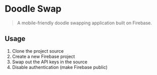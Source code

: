# Doodle Swap
> A mobile-friendly doodle swapping application built on Firebase.


## Usage

1. Clone the project source
2. Create a new Firebase project
3. Swap out the API keys in the source
4. Disable authentication (make Firebase public)